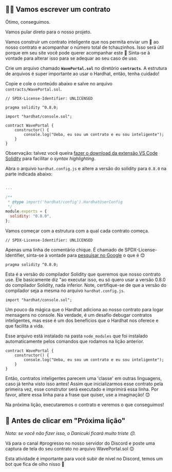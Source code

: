 👩‍💻 Vamos escrever um contrato
----------------------------

Ótimo, conseguimos.

Vamos pular direto para o nosso projeto.

Vamos construir um contrato inteligente que nos permita enviar um 👋 ao nosso contrato e acompanhar o número total de tchauzinhos. Isso será útil porque em seu site você pode querer acompanhar este 👋 Sinta-se à vontade para alterar isso para se adequar ao seu caso de uso.

Crie um arquivo chamado **`WavePortal.sol`** no diretório **`contracts`**. A estrutura de arquivos é super importante ao usar o Hardhat, então, tenha cuidado!

Copie e cole o conteúdo abaixo e salve no arquivo `contracts/WavePortal.sol`.

```solidity
// SPDX-License-Identifier: UNLICENSED

pragma solidity ^0.8.0;

import "hardhat/console.sol";

contract WavePortal {
    constructor() {
        console.log("Ueba, eu sou um contrato e eu sou inteligente");
    }
}
```

Observação: talvez você queira [fazer o download da extensão VS Code Solidity](https://marketplace.visualstudio.com/items?itemName=JuanBlanco.solidity) para facilitar o _syntax highlighting_.

Abra o arquivo `hardhat.config.js` e altere a versão do solidity para `0.8.0` na parte indicada abaixo:

```javascript

...

/**
 * @type import('hardhat/config').HardhatUserConfig
 */
module.exports = {
  solidity: "0.8.0",
};
```

Vamos começar com a estrutura com a qual cada contrato começa.

```solidity
// SPDX-License-Identifier: UNLICENSED
```

Apenas uma linha de comentário chique. É chamado de SPDX-License-Identifier, sinta-se à vontade para [pesquisar no Google](https://www.google.com.br/search?q=SPDX-License-Identifier+solidity) o que é 😊

```solidity
pragma solidity ^0.8.0;
```

Esta é a versão do compilador Solidity que queremos que nosso contrato use. Ele basicamente diz "ao executar isso, eu só quero usar a versão 0.8.0 do compilador Solidity, nada inferior. Note, certifique-se de que a versão do compilador seja a mesma no arquivo `hardhat.config.js`.

```solidity
import "hardhat/console.sol";
```

Um pouco da mágica que o Hardhat adiciona ao nosso contrato para logar mensagens no console. Na verdade, é um desafio debugar contratos inteligentes, mas esse é um dos benefícios que o Hardhat nos oferece e que facilita a vida.

Esse arquivo está instalado na pasta `node_modules` que foi instalado automaticamente pelos comandos que rodamos na lição anterior.

```solidity
contract WavePortal {
    constructor() {
        console.log("Ueba, eu sou um contrato e eu sou inteligente");
    }
}
```

Então, contratos inteligentes parecem uma 'classe' em outras linguagens, caso já tenha visto isso antes! Assim que inicializarmos esse contrato pela primeira vez, esse construtor será executado e imprimirá essa linha. Por favor, altere essa linha para a frase que quiser, use a imaginação! 😊

Na próxima lição, executaremos o contrato e veremos o que conseguimos!

🚨 Antes de clicar em "Próxima lição"
--------------------------------------------

*Nota: se você não fizer isso, o Danicuki ficará muito triste 😔.*

Vá para o canal #progresso no nosso servidor do Discord e poste uma captura de tela do seu contrato no arquivo WavePortal.sol 😊

Esta atividade é importante para você subir de nível no Discord, temos um bot que fica de olho nisso 👀

